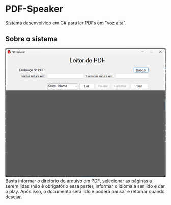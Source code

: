 # PDF-Speaker
Sistema desenvolvido em C# para ler PDFs em "voz alta".

## Sobre o sistema
<img src='./img/pdfspeaker.png'>
<br>
Basta informar o diretório do arquivo em PDF, selecionar as páginas a serem lidas (não é obrigatório essa parte), informar o idioma a ser lido e dar o play.
Após isso, o documento será lido e poderá pausar e retomar quando desejar.
